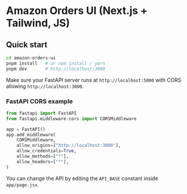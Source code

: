 # Amazon Orders UI (Next.js + Tailwind, JS)

## Quick start
```bash
cd amazon-orders-ui
pnpm install   # or npm install / yarn
pnpm dev       # http://localhost:3000
```

Make sure your FastAPI server runs at `http://localhost:5000` with CORS allowing `http://localhost:3000`.

### FastAPI CORS example
```py
from fastapi import FastAPI
from fastapi.middleware.cors import CORSMiddleware

app = FastAPI()
app.add_middleware(
    CORSMiddleware,
    allow_origins=["http://localhost:3000"],
    allow_credentials=True,
    allow_methods=["*"],
    allow_headers=["*"],
)
```

You can change the API by editing the `API_BASE` constant inside `app/page.jsx`.
